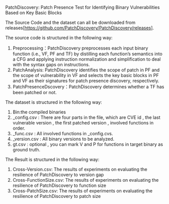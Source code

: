 PatchDiscovery: Patch Presence Test for Identifying Binary Vulnerabilities Based on Key Basic Blocks

The Source Code and the dataset can all be downloaded from releases[https://github.com/PatchDiscovery/PatchDiscovery/releases].

The source code is structured in the following way:
1.	Preprocessing：PatchDiscovery preprocesses each input binary function (i.e., VF, PF and TF) by distilling each function’s semantics into a CFG and applying
instruction normalization and simplification to deal with the syntax gaps on instructions. 
2.	PatchAnalysis: PatchDiscovery identifies the scope of patch in PF and the scope of vulnerability in VF and selects the key basic blocks in PF and VF as their signatures for patch presence discovery, respectively.
3.	PatchPresenceDscovery：PatchDiscovery determines whether a TF has been patched or not.

The dataset is structured in the following way:
1.  Bin:the compiled binaries 
2. _config.csv : There are four parts in the file, which are CVE id , the last vulnerable version , the first patched version , involved functions in order.
3. _func.csv : All involved functions in _config.cvs.
4. _version.csv : All binary versions to be analyzed.
5. gt.csv : optional , you can mark V and P for functions in target binary as ground truth.


The Result is structured in the following way:
1. Cross-Version.csv: The results of experiments on evaluating the resilience of PatchDiscovery to version gap
2. Cross-FunctionSize.csv: The results of experiments on evaluating the resilience of PatchDiscovery to function size
3. Cross-PatchSize.csv: The results of experiments on evaluating the resilience of PatchDiscovery to patch size










